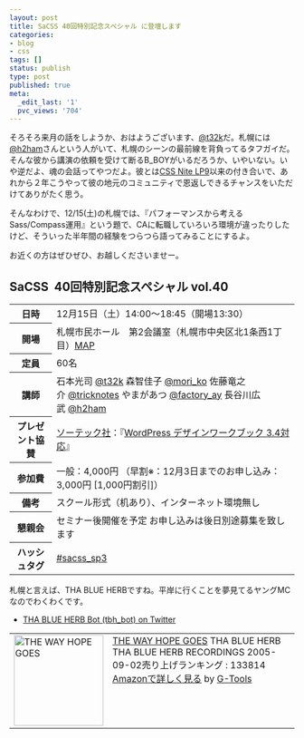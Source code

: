 ```yaml
---
layout: post
title: SaCSS 40回特別記念スペシャル に登壇します
categories:
- blog
- css
tags: []
status: publish
type: post
published: true
meta:
  _edit_last: '1'
  pvc_views: '704'
---
```

<p style="text-align: left;">そろそろ来月の話をしようか、おはようございます、<a href="http://twitter.com/t32k">@t32k</a>だ。札幌には<a href="http://twitter.com/h2ham" target="_blank">@h2ham</a>さんという人がいて、札幌のシーンの最前線を背負ってるタフガイだ。そんな彼から講演の依頼を受けて断るB_BOYがいるだろうか、いやいない。いや逆だよ、魂の会話ってやつだよ。彼とは<a href="http://lp9.cssnite.jp/">CSS Nite LP9</a>以来の付き合いで、あれから２年こうやって彼の地元のコミュニティで恩返しできるチャンスをいただけてありがたく思う。</p>
そんなわけで、12/15(土)の札幌では、『パフォーマンスから考えるSass/Compass運用』という題で、CAに転職していろいろ環境が違ったりしたけど、そういった半年間の経験をつらつら語ってみることにするよ。

お近くの方はぜひぜひ、お越しくださいませー。

<!--more-->
<h2>SaCSS  40回特別記念スペシャル vol.40</h2>
<table>
<tbody>
<tr>
<th>日時</th>
<td>12月15日（土）14:00〜18:45（開場13:30）</td>
</tr>
<tr>
<th>開場</th>
<td>札幌市民ホール　第2会議室（札幌市中央区北1条西1丁目）<a href="http://www.sacss.net/special03/#section04">MAP</a></td>
</tr>
<tr>
<th>定員</th>
<td>60名</td>
</tr>
<tr>
<th>講師</th>
<td>石本光司 <a href="http://twitter.com/t32k" target="_blank">@t32k</a>
森智佳子 <a href="http://twitter.com/mori_ko" target="_blank">@mori_ko</a>
佐藤竜之介 <a href="http://twitter.com/tricknotes" target="_blank">@tricknotes</a>
やまがあつ <a href="http://twitter.com/factory_ay" target="_blank">@factory_ay</a>
長谷川広武 <a href="http://twitter.com/h2ham" target="_blank">@h2ham</a></td>
</tr>
<tr>
<th>プレゼント協賛</th>
<td><a href="http://www.sotechsha.co.jp/" target="_blank">ソーテック社</a>：『<a href="http://www.amazon.co.jp/o/ASIN/4881669281/sacss-22/ref=nosim/" target="_blank">WordPress デザインワークブック 3.4対応</a>』</td>
</tr>
<tr>
<th>参加費</th>
<td>一般：4,000円
（早割※：12月3日までのお申し込み：3,000円 [1,000円割引]）</td>
</tr>
<tr>
<th>備考</th>
<td>スクール形式（机あり）、インターネット環境無し</td>
</tr>
<tr>
<th>懇親会</th>
<td>セミナー後開催を予定
お申し込みは後日別途募集を致します</td>
</tr>
<tr>
<th>ハッシュタグ</th>
<td><a href="http://search.twitter.com/search?q=%23sacss_sp3" target="_blank">#sacss_sp3</a></td>
</tr>
</tbody>
</table>
札幌と言えば、THA BLUE HERBですね。平岸に行くことを夢見てるヤングMCなのでわくわくです。
<ul>
	<li><a href="https://twitter.com/tbh_bot">THA BLUE HERB Bot (tbh_bot) on Twitter</a></li>
</ul>
<table border="0" cellpadding="5">
<tbody>
<tr>
<td valign="top"><a href="http://www.amazon.co.jp/exec/obidos/ASIN/B000AP3VW4/warikiru-22/"><img class="fig" src="http://ecx.images-amazon.com/images/I/21P1KDYVT8L._SL160_.jpg" alt="THE WAY HOPE GOES" width="158" height="160" border="0" /></a></td>
<td valign="top"><span><a href="http://www.amazon.co.jp/exec/obidos/ASIN/B000AP3VW4/warikiru-22/" target="_top">THE WAY HOPE GOES</a>
THA BLUE HERB </span>THA BLUE HERB RECORDINGS
2005-09-02売り上げランキング : 133814
<a href="http://www.amazon.co.jp/exec/obidos/ASIN/B000AP3VW4/warikiru-22/" target="_top">Amazonで詳しく見る</a> <span>by <a href="http://www.goodpic.com/mt/aws/index.html">G-Tools</a></span></td>
</tr>
</tbody>
</table>
